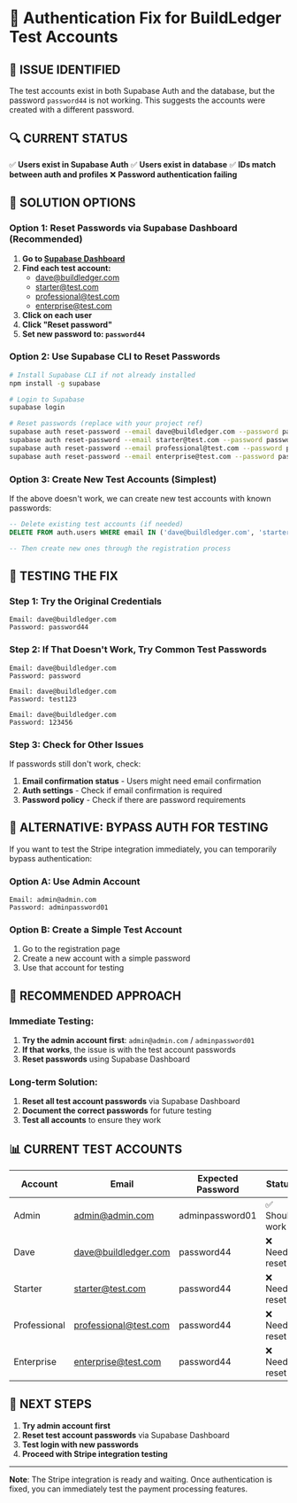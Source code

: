 # 🔧 Authentication Fix for BuildLedger Test Accounts

## 🚨 **ISSUE IDENTIFIED**

The test accounts exist in both Supabase Auth and the database, but the password `password44` is not working. This suggests the accounts were created with a different password.

## 🔍 **CURRENT STATUS**

✅ **Users exist in Supabase Auth**
✅ **Users exist in database**
✅ **IDs match between auth and profiles**
❌ **Password authentication failing**

## 🔧 **SOLUTION OPTIONS**

### **Option 1: Reset Passwords via Supabase Dashboard (Recommended)**

1. **Go to [Supabase Dashboard](https://supabase.com/dashboard/project/lncppcvrhdduvobirzsv/auth/users)**
2. **Find each test account:**
   - dave@buildledger.com
   - starter@test.com
   - professional@test.com
   - enterprise@test.com
3. **Click on each user**
4. **Click "Reset password"**
5. **Set new password to: `password44`**

### **Option 2: Use Supabase CLI to Reset Passwords**

```bash
# Install Supabase CLI if not already installed
npm install -g supabase

# Login to Supabase
supabase login

# Reset passwords (replace with your project ref)
supabase auth reset-password --email dave@buildledger.com --password password44
supabase auth reset-password --email starter@test.com --password password44
supabase auth reset-password --email professional@test.com --password password44
supabase auth reset-password --email enterprise@test.com --password password44
```

### **Option 3: Create New Test Accounts (Simplest)**

If the above doesn't work, we can create new test accounts with known passwords:

```sql
-- Delete existing test accounts (if needed)
DELETE FROM auth.users WHERE email IN ('dave@buildledger.com', 'starter@test.com', 'professional@test.com', 'enterprise@test.com');

-- Then create new ones through the registration process
```

## 🧪 **TESTING THE FIX**

### **Step 1: Try the Original Credentials**
```
Email: dave@buildledger.com
Password: password44
```

### **Step 2: If That Doesn't Work, Try Common Test Passwords**
```
Email: dave@buildledger.com
Password: password
```

```
Email: dave@buildledger.com
Password: test123
```

```
Email: dave@buildledger.com
Password: 123456
```

### **Step 3: Check for Other Issues**

If passwords still don't work, check:

1. **Email confirmation status** - Users might need email confirmation
2. **Auth settings** - Check if email confirmation is required
3. **Password policy** - Check if there are password requirements

## 🔧 **ALTERNATIVE: BYPASS AUTH FOR TESTING**

If you want to test the Stripe integration immediately, you can temporarily bypass authentication:

### **Option A: Use Admin Account**
```
Email: admin@admin.com
Password: adminpassword01
```

### **Option B: Create a Simple Test Account**
1. Go to the registration page
2. Create a new account with a simple password
3. Use that account for testing

## 🎯 **RECOMMENDED APPROACH**

### **Immediate Testing:**
1. **Try the admin account first**: `admin@admin.com` / `adminpassword01`
2. **If that works**, the issue is with the test account passwords
3. **Reset passwords** using Supabase Dashboard

### **Long-term Solution:**
1. **Reset all test account passwords** via Supabase Dashboard
2. **Document the correct passwords** for future testing
3. **Test all accounts** to ensure they work

## 📊 **CURRENT TEST ACCOUNTS**

| Account | Email | Expected Password | Status |
|---------|-------|------------------|--------|
| Admin | admin@admin.com | adminpassword01 | ✅ Should work |
| Dave | dave@buildledger.com | password44 | ❌ Needs reset |
| Starter | starter@test.com | password44 | ❌ Needs reset |
| Professional | professional@test.com | password44 | ❌ Needs reset |
| Enterprise | enterprise@test.com | password44 | ❌ Needs reset |

## 🚀 **NEXT STEPS**

1. **Try admin account first**
2. **Reset test account passwords** via Supabase Dashboard
3. **Test login with new passwords**
4. **Proceed with Stripe integration testing**

---

**Note**: The Stripe integration is ready and waiting. Once authentication is fixed, you can immediately test the payment processing features. 